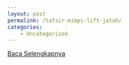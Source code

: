 ```yaml
---
layout: post
permalink: /tafsir-mimpi-lift-jatuh/
categories:
    - Uncategorized
---
```


[Baca Selengkapnya](/08)